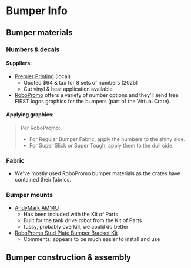 # Bumper Info

## Bumper materials

### Numbers & decals
#### Suppliers:
* [Premier Printing](https://premierprintinginc.com/) (local)
  * Quoted $64 & tax for 8 sets of numbers (2025)
  * Cut vinyl & heat application available
* [RoboPromo](https://www.robopromo.com/) offers a variety of number options and they'll send free FIRST logos graphics for the bumpers (part of the Virtual Crate).

#### Applying graphics:
> Per RoboPromo:
> * For Regular Bumper Fabric, apply the numbers to the shiny side.
> * For Super Slick or Super Tough, apply them to the dull side.

### Fabric
* We've mostly used RoboPromo bumper materials as the crates have contained their fabrics.


### Bumper mounts
* [AndyMark AM14U](https://www.andymark.com/products/am14u-family-bumper-brackets-and-fasteners-kit)
  * Has been included with the Kit of Parts
  * Built for the tank drive robot from the Kit of Parts
  * fussy, probably overkill, we could do better
* [RoboPromo Stud Plate Bumper Bracket Kit](https://www.robopromo.com/product_p/rp-2031.htm)
  * Comments: appears to be much easier to install and use

## Bumper construction & assembly
